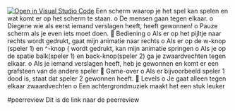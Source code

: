 [![Open in Visual Studio Code](https://classroom.github.com/assets/open-in-vscode-c66648af7eb3fe8bc4f294546bfd86ef473780cde1dea487d3c4ff354943c9ae.svg)](https://classroom.github.com/online_ide?assignment_repo_id=7931759&assignment_repo_type=AssignmentRepo)
Een scherm waarop je het spel kan spelen en wat komt er op het scherm
te staan.
o De mensen gaan tegen elkaar.
o Diegene wie als eerst iemand verslagen heeft, heeft gewonnen!
o Pauze scherm als je even iets moet doen.
 Bediening
o Als er op het pijltje naar rechts wordt gedrukt, gaat mijn animatie
naar rechts
o Als er op de w-knop (speler 1) en ^-knop ( wordt gedrukt, kan
mijn animatie springen
o Als je op de spatie balk(speler 1) en back-knop(speler 2) ga je
zwaardvechten tegen elkaar.
o Als je iemand verslagen heeft, heb je gewonnen en komt er een grafsteen van de andere speler
 Game-over
o Als er bijvoorbeeld speler 1 dood is, staat dat speler 2
gewonnen heeft.
 Levels
o Je gaat alleen tegen elkaar zwaardvechten
o Een achtergrondmuziek maakt het een stuk leuker

#peerreview
Dit is de link naar de peerreview

